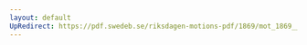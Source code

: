 ```yaml
---
layout: default
UpRedirect: https://pdf.swedeb.se/riksdagen-motions-pdf/1869/mot_1869__ak__00031/mot_1869__ak__00031_005.pdf
---
```

